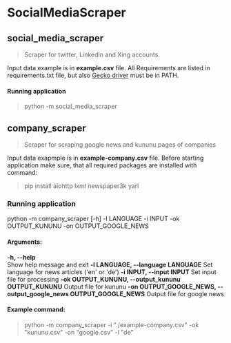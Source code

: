 # SocialMediaScraper

## social_media_scraper

> Scraper for twitter, LinkedIn and Xing accounts.

Input data example is in __example.csv__ file.
All Requirements are listed in requirements.txt file, but also [Gecko driver](https://github.com/mozilla/geckodriver/releases) must be in PATH.
#### Running application
> python -m social_media_scraper

## company_scraper

> Scraper for scraping google news and kununu pages of companies

Input data exapmple is in __example-company.csv__ file.
Before starting application make sure, that all required packages are installed with command:
> pip install aiohttp lxml newspaper3k yarl

### Running application

python -m company_scraper [-h] -l LANGUAGE -i INPUT -ok OUTPUT_KUNUNU -on OUTPUT_GOOGLE_NEWS

#### Arguments:
  __-h, --help__            
  Show help message and exit
  __-l LANGUAGE, --language LANGUAGE__
  Set language for news articles ('en' or 'de')
  __-i INPUT, --input INPUT__
  Set input file for processing
  __-ok OUTPUT_KUNUNU, --output_kununu OUTPUT_KUNUNU__
  Output file for kununu
  __-on OUTPUT_GOOGLE_NEWS, --output_google_news OUTPUT_GOOGLE_NEWS__
  Output file for google news

#### Example command:

> python -m company_scraper -i "./example-company.csv" -ok "kununu.csv" -on "google.csv" -l "de"